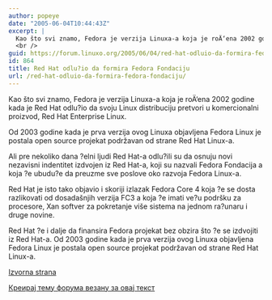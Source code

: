 ```yaml
---
author: popeye
date: "2005-06-04T10:44:43Z"
excerpt: |
  Kao što svi znamo, Fedora je verzija Linuxa-a koja je roÄ‘ena 2002 godine kada je Red Hat odlu?io da svoju Linux distribuciju pretvori u komercionalni proizvod, Red Hat Enterprise Linux.<br />
  <br />
guid: https://forum.linuxo.org/2005/06/04/red-hat-odluio-da-formira-fedora-fondaciju/
id: 864
title: Red Hat odlu?io da formira Fedora Fondaciju
url: /red-hat-odluio-da-formira-fedora-fondaciju/
---
```

Kao što svi znamo, Fedora je verzija Linuxa-a koja je roÄ‘ena 2002 godine kada je Red Hat odlu?io da svoju Linux distribuciju pretvori u komercionalni proizvod, Red Hat Enterprise Linux.

<!--break-->Od 2003 godine kada je prva verzija ovog Linuxa objavljena Fedora Linux je postala open source projekat podržavan od strane Red Hat Linux-a.

Ali pre nekoliko dana ?elni ljudi Red Hat-a odlu?ili su da osnuju novi nezavisni indentitet izdvojen iz Red Hat-a, koji su nazvali Fedora Fondacija a koja ?e ubudu?e da preuzme sve poslove oko razvoja Fedora Linux-a.

Red Hat je isto tako objavio i skoriji izlazak Fedora Core 4 koja ?e se dosta razlikovati od dosadašnjih verzija FC3 a koja ?e imati ve?u podršku za procesore, Xan softver za pokretanje više sistema na jednom ra?unaru i druge novine.

Red Hat ?e i dalje da finansira Fedora projekat bez obzira što ?e se izdvojiti iz Red Hat-a. Od 2003 godine kada je prva verzija ovog Linuxa objavljena Fedora Linux je postala open source projekat podržavan od strane Red Hat Linux-a.

[Izvorna strana](http://news.softpedia.com/news/Red-Hat-decided-to-create-Fedora-Foundation-2636.shtml) 

[Креирај тему форума везану за овај текст](https://linuxo.org/nova-tema-na-forumu/?se_pid=864)